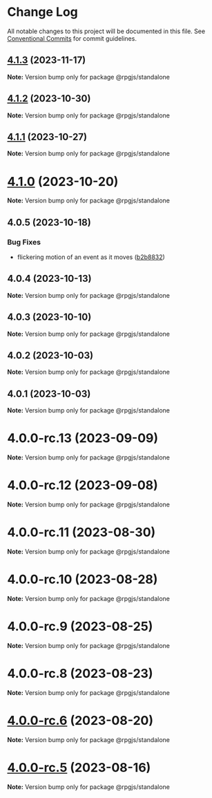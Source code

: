 # Change Log

All notable changes to this project will be documented in this file.
See [Conventional Commits](https://conventionalcommits.org) for commit guidelines.

## [4.1.3](https://github.com/RSamaium/RPG-JS/compare/v4.1.2...v4.1.3) (2023-11-17)

**Note:** Version bump only for package @rpgjs/standalone





## [4.1.2](https://github.com/RSamaium/RPG-JS/compare/v4.1.1...v4.1.2) (2023-10-30)

**Note:** Version bump only for package @rpgjs/standalone





## [4.1.1](https://github.com/RSamaium/RPG-JS/compare/v4.1.0...v4.1.1) (2023-10-27)

**Note:** Version bump only for package @rpgjs/standalone





# [4.1.0](https://github.com/RSamaium/RPG-JS/compare/v4.0.5...v4.1.0) (2023-10-20)

**Note:** Version bump only for package @rpgjs/standalone





## 4.0.5 (2023-10-18)


### Bug Fixes

* flickering motion of an event as it moves ([b2b8832](https://github.com/RSamaium/RPG-JS/commit/b2b8832a1582933afb64c698f40d1b0e72021780))





## 4.0.4 (2023-10-13)

**Note:** Version bump only for package @rpgjs/standalone





## 4.0.3 (2023-10-10)

**Note:** Version bump only for package @rpgjs/standalone





## 4.0.2 (2023-10-03)

**Note:** Version bump only for package @rpgjs/standalone





## 4.0.1 (2023-10-03)

**Note:** Version bump only for package @rpgjs/standalone





# 4.0.0-rc.13 (2023-09-09)

**Note:** Version bump only for package @rpgjs/standalone





# 4.0.0-rc.12 (2023-09-08)

**Note:** Version bump only for package @rpgjs/standalone





# 4.0.0-rc.11 (2023-08-30)

**Note:** Version bump only for package @rpgjs/standalone





# 4.0.0-rc.10 (2023-08-28)

**Note:** Version bump only for package @rpgjs/standalone





# 4.0.0-rc.9 (2023-08-25)

**Note:** Version bump only for package @rpgjs/standalone





# 4.0.0-rc.8 (2023-08-23)

**Note:** Version bump only for package @rpgjs/standalone





# [4.0.0-rc.6](https://github.com/RSamaium/RPG-JS/compare/v4.0.0-rc.5...v4.0.0-rc.6) (2023-08-20)

**Note:** Version bump only for package @rpgjs/standalone





# [4.0.0-rc.5](https://github.com/RSamaium/RPG-JS/compare/v4.0.0-rc.4...v4.0.0-rc.5) (2023-08-16)

**Note:** Version bump only for package @rpgjs/standalone
